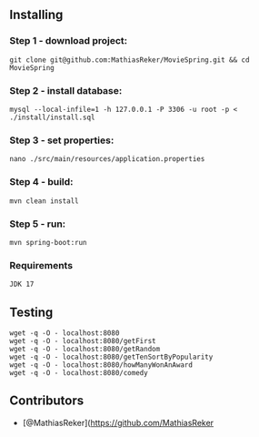 ## Installing

### Step 1 - download project:
```
git clone git@github.com:MathiasReker/MovieSpring.git && cd MovieSpring
```

### Step 2 - install database:
```
mysql --local-infile=1 -h 127.0.0.1 -P 3306 -u root -p < ./install/install.sql
```

### Step 3 - set properties:
```
nano ./src/main/resources/application.properties
```

### Step 4 - build:
```
mvn clean install
```

### Step 5 - run:
```
mvn spring-boot:run
```

### Requirements
```
JDK 17
```

## Testing

```
wget -q -O - localhost:8080
wget -q -O - localhost:8080/getFirst
wget -q -O - localhost:8080/getRandom
wget -q -O - localhost:8080/getTenSortByPopularity
wget -q -O - localhost:8080/howManyWonAnAward
wget -q -O - localhost:8080/comedy
```

## Contributors

* [@MathiasReker](https://github.com/MathiasReker
